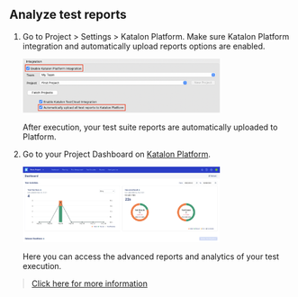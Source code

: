 ## Analyze test reports

1. Go to Project > Settings > Katalon Platform. Make sure Katalon Platform integration and automatically upload reports options are enabled.

    <img src="https://github.com/katalon-studio/docs-images/raw/master/katalon-studio/in-app-tutorials/shared-images/ks-upload-reports-enabled.png" width=350>

   After execution, your test suite reports are automatically uploaded to Platform.

2. Go to your Project Dashboard on [Katalon Platform](https://testops.katalon.io). 

    <img src="https://github.com/katalon-studio/docs-images/raw/master/katalon-studio/in-app-tutorials/shared-images/kt-dashboard.png" width=350>
    
    Here you can access the advanced reports and analytics of your test execution.


> [Click here for more information](https://docs.katalon.com/docs/analyze/reports/view-test-reports/view-test-reports-in-katalon-testops/view-testops-dashboard/testops-dashboard-overview)
